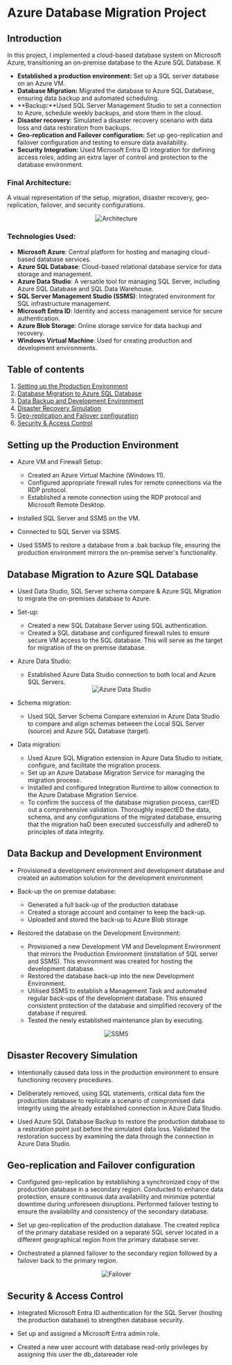 # Azure Database Migration Project

## Introduction
In this project, I implemented a cloud-based database system on Microsoft Azure, transitioning an on-premise database to the Azure SQL Database. K

- **Established a production environment:** Set up a SQL server database on an Azure VM.
- **Database Migration:** Migrated the database to Azure SQL Database, ensuring data backup and automated scheduling.
- **Backup:**Used SQL Server Management Studio to set a connection to Azure, schedule weekly backups, and store them in the cloud. 
- **Disaster recovery**: Simulated a disaster recovery scenario with data loss and data restoration from backups.
- **Geo-replication and Failover configuration:** Set up geo-replication and failover configuration and testing to ensure data availability.
- **Security Integration:** Used Microsoft Entra ID integration for defining access roles, adding an extra layer of control and protection to the database environment.

### Final Architecture:
A visual representation of the setup, migration, disaster recovery, geo-replication, failover, and security configurations.

<div align="center">
  <img src="architecture.PNG" alt="Architecture">
</div>

### Technologies Used:
- **Microsoft Azure**: Central platform for hosting and managing cloud-based database services.
- **Azure SQL Database**: Cloud-based relational database service for data storage and management.
- **Azure Data Studio**: A versatile tool for managing SQL Server, including Azure SQL Database and SQL Data Warehouse.
- **SQL Server Management Studio (SSMS)**: Integrated environment for SQL infrastructure management.
- **Microsoft Entra ID**: Identity and access management service for secure authentication.
- **Azure Blob Storage**:  Online storage service for data backup and recovery.
- **Windows Virtual Machine**: Used for creating production and development environments.

## Table of contents 
1. [Setting up the Production Environment](#Setting-up-the-Production-Environment)
2. [Database Migration to Azure SQL Database](#Database-Migration-to-Azure-SQL-Database)
3. [Data Backup and Development Environment](#Data-Backup-and-Development-Environment)
4. [Disaster Recovery Simulation](#Disaster-Recovery-Simulation)
5. [Geo-replication and Failover configuration ](#Geo-replication-and-Failover-configuration )
6. [Security & Access Control](#Security-&-Access-Control)



## Setting up the Production Environment 

- Azure VM and Firewall Setup:
  - Created an Azure Virtual Machine (Windows 11).
  - Configured appropriate firewall rules for remote connections via the RDP protocol.
  - Established a remote connection using the RDP protocol and Microsoft Remote Desktop.
  
- Installed SQL Server and SSMS on the VM.

- Connected to SQL Server via SSMS.

- Used SSMS to restore a database from a .bak backup file, ensuring the production environment mirrors the on-premise server's functionality.



## Database Migration to Azure SQL Database
- Used Data Studio, SQL Server schema compare & Azure SQL Migration to migrate the on-premises database to Azure.

- Set-up: 
  - Created a new SQL Database Server using SQL authentication. 
  - Created a SQL database and configured firewall rules to ensure secure VM access to the SQL database. This will serve as the target for migration of the on premise database.

- Azure Data Studio:
  - Established Azure Data Studio connection to both local and Azure SQL Servers.
  <div align="center">
  <img src="azure data studio.png" alt="Azure Data Studio">
</div>
  
- Schema migration:
  - Used SQL Server Schema Compare extension in Azure Data Studio to compare and align schemas between the Local SQL Server (source) and Azure SQL Database (target).

- Data migration:
  - Used Azure SQL Migration extension in Azure Data Studio to initiate, configure, and facilitate the migration process.
  - Set up an Azure Database Migration Service for managing the migration process.
  - Installed and configured Integration Runtime to allow connection to the Azure Database Migration Service.
  - To confirm the success of the database migration process, carrIED out a comprehensive validation. Thoroughly inspectED the data, schema, and any configurations of the migrated database, ensuring that the migration haD been executed successfully and adhereD to principles of data integrity.


## Data Backup and Development Environment
- Provisioned a development environment and development database and created an automation solution for the development environment

- Back-up the on premise database:
  - Generated a full back-up of the production database 
  - Created a storage account and container to keep the back-up.
  - Uploaded and stored the back-up to Azure Blob storage

- Restored the database on the Development Environment:
  - Provisioned a new Development VM and Development Environment that mirrors the Production Environment (installation of SQL server and SSMS). This environment was created for hosting the development database.
  - Restored the database back-up into the new Development Environment.
  - Utilised SSMS to establish a Management Task and automated regular back-ups of the development database. This ensured consistent protection of the database and simplified recovery of the database if required. 
  - Tested the newly established maintenance plan by executing.
<div align="center">
  <img src="SSMS.png" alt="SSMS">
</div>

## Disaster Recovery Simulation
- Intentionally caused data loss in the production environment to ensure functioning recovery procedures.

- Deliberately removed, using SQL statements, critical data fom the production database to replicate a scenario of compromised data integrity using the already established connection in Azure Data Studio.

- Used Azure SQL Database Backup to restore the production database to a restoration point just before the simulated data loss. Validated the restoration success by examining the data through the connection in Azure Data Studio.

## Geo-replication and Failover configuration 
- Configured geo-replication by establishing a synchronized copy of the production database in a secondary region. Conducted to enhance data protection, ensure continuous data availability and minimize potential downtime during unforeseen disruptions.  Performed failover testing to ensure the availability and consistency of the secondary database.

- Set up geo-replication of the production database. The created replica of the primary database resided on a separate SQL server located in a different geographical region from the primary database server.

- Orchestrated a planned failover to the secondary region followed by a failover back to the primary region.

<div align="center">
  <img src="failover.png" alt="Failover">
</div>

## Security & Access Control

- Integrated Microsoft Entra ID authentication for the SQL Server (hosting the production database) to strengthen database security.

- Set up and assigned a Microsoft Entra admin role. 

- Created a new user account with database read-only privileges by assigning this user the db_datareader role